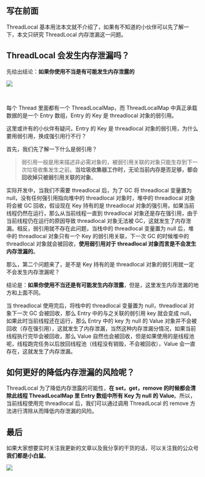 ## 写在前面

ThreadLocal 基本用法本文就不介绍了，如果有不知道的小伙伴可以先了解一下，本文只研究 ThreadLocal 内存泄漏这一问题。

## ThreadLocal 会发生内存泄漏吗？

先给出结论：**如果你使用不当是有可能发生内存泄露的**

![](https://img2020.cnblogs.com/blog/1326851/202005/1326851-20200520215852096-141968393.png)

<br/>

每个 Thread 里面都有一个 ThreadLocalMap，而 ThreadLocalMap 中真正承载数据的是一个 Entry 数组，Entry 的 Key 是 threadlocal 对象的弱引用。

这里或许有的小伙伴有疑问，Entry 的 Key 是 threadlocal 对象的弱引用，为什么要用弱引用，换成强引用行不行？

首先，我们先了解一下什么是弱引用？

> 弱引用一般是用来描述非必需对象的，被弱引用关联的对象只能生存到下一次垃圾收集发生之前。**当垃圾收集器工作时，无论当前内存是否足够，都会回收掉只被弱引用关联的对象**。

实际开发中，当我们不需要 threadlocal 后，为了 GC 将 threadlocal 变量置为 null，没有任何强引用指向堆中的 threadlocal 对象时，堆中的 threadlocal 对象将会被 GC 回收，假设现在 Key 持有的是 threadlocal 对象的强引用，如果当前线程仍然在运行，那么从当前线程一直到 threadlocal 对象还是存在强引用，由于当前线程仍在运行的原因导致 threadlocal 对象无法被 GC，这就发生了内存泄漏。相反，弱引用就不存在此问题，当栈中的 threadlocal 变量置为 null 后，堆中的 threadlocal 对象只有一个 Key 的弱引用关联，下一次 GC 的时候堆中的 threadlocal 对象就会被回收，**使用弱引用对于 threadlocal 对象而言是不会发生内存泄漏的**。

那么，第二个问题来了，是不是 Key 持有的是 threadlocal 对象的弱引用就一定不会发生内存泄漏呢？

结论是：**如果你使用不当还是有可能发生内存泄露**，但是，这里发生内存泄漏的地方和上面不同。

当 threadlocal 使用完后，将栈中的 threadlocal 变量置为 null，threadlocal 对象下一次 GC 会被回收，那么 Entry 中的与之关联的弱引用 key 就会变成 null，如果此时当前线程还在运行，那么 Entry 中的 key 为 null 的 Value 对象并不会被回收（存在强引用），这就发生了内存泄漏，当然这种内存泄漏分情况，如果当前线程执行完毕会被回收，那么 Value 自然也会被回收，但是如果使用的是线程池呢，线程跑完任务以后放回线程池（线程没有销毁，不会被回收），Value 会一直存在，这就发生了内存泄漏。

## 如何更好的降低内存泄漏的风险呢？

ThreadLocal 为了降低内存泄露的可能性，**在 set，get，remove 的时候都会清除此线程 ThreadLocalMap 里 Entry 数组中所有 Key 为 null 的 Value**。所以，当前线程使用完 threadlocal 后，我们可以通过调用 ThreadLocal 的 remove 方法进行清除从而降低内存泄漏的风险。

## 最后

如果大家想要实时关注我更新的文章以及我分享的干货的话，可以关注我的公众号 **我们都是小白鼠**。

![](https://img2020.cnblogs.com/blog/1326851/202003/1326851-20200307235900287-613114059.png)
